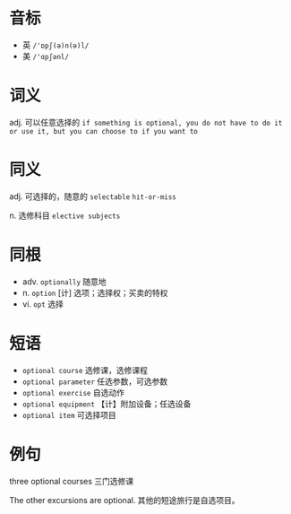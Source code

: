 # 音标

- 英 `/'ɒpʃ(ə)n(ə)l/`
- 美 `/'ɑpʃənl/`

# 词义

adj. 可以任意选择的
`if something is optional, you do not have to do it or use it, but you can choose to if you want to`

# 同义

adj. 可选择的，随意的
`selectable` `hit-or-miss`

n. 选修科目
`elective subjects`

# 同根

- adv. `optionally` 随意地
- n. `option` [计] 选项；选择权；买卖的特权
- vi. `opt` 选择

# 短语

- `optional course` 选修课，选修课程
- `optional parameter` 任选参数，可选参数
- `optional exercise` 自选动作
- `optional equipment` 【计】附加设备；任选设备
- `optional item` 可选择项目

# 例句

three optional courses
三门选修课

The other excursions are optional.
其他的短途旅行是自选项目。


